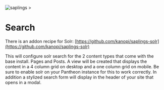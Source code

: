 ![saplings >](https://github.com/kanopi/saplings/assets/5177009/a6377e32-deb2-49d8-873a-f3dd5a36fa7c)

# Search

There is an addon recipe for Solr: [https://github.com/kanopi/saplings-solr](https://github.com/kanopi/saplings-solr)

This will configure solr search for the 2 content types that come with the base install. Pages and Posts. A view will be created that displays the content in a 4 column grid on desktop and a one column grid on mobile. Be sure to enable solr on your Pantheon instance for this to work correctly. In addition a stylized search form will display in the header of your site that opens in a modal.
